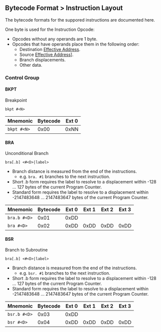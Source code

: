 ## Bytecode Format > Instruction Layout

The bytecode formats for the suppored instructions are documented here.

One byte is used for the Instruction Opcode:

* Opcodes without any operands are 1 byte.
* Opcodes that have operands place them in the following order:
    - Destination [Effective Address](EffectiveAddress.md).
    - Source [Effective Address](EffectiveAddress.md)].
    - Branch displacements.
    - Other data.


### Control Group

#### BKPT

Breakpoint

`bkpt #<N>`

| Mnemonic | Bytecode | Ext 0 |
| - | - | - |
| `bkpt #<N>`| 0x00 | 0xNN |


#### BRA

Unconditional Branch

`bra[.b] <#<D>|label>`

* Branch distance is measured from the end of the instructions.
    - e.g. `bra. #1` branches to the next instruction.
* Short .b form requires the label to resolve to a displacement within -128 ... 127 bytes of the current Program Counter.
* Standard form requires the label to resolve to a displacement within -2147483648 ... 2147483647 bytes of the current Program Counter.

| Mnemonic | Bytecode | Ext 0 | Ext 1 | Ext 2 | Ext 3 |
| - | - | - | - | - | - |
| `bra.b #<D>`| 0x01 | 0xDD |
| `bra #<D>` | 0x02 | 0xDD | 0xDD | 0xDD | 0xDD |

#### BSR

Branch to Subroutine

`bra[.b] <#<D>|label>`

* Branch distance is measured from the end of the instructions.
    - e.g. `bsr. #1` branches to the next instruction.
* Short .b form requires the label to resolve to a displacement within -128 ... 127 bytes of the current Program Counter.
* Standard form requires the label to resolve to a displacement within -2147483648 ... 2147483647 bytes of the current Program Counter.


| Mnemonic | Bytecode | Ext 0 | Ext 1 | Ext 2 | Ext 3 |
| - | - | - | - | - | - |
| `bsr.b #<D>`| 0x03 | 0xDD |
| `bsr #<D>` | 0x04 | 0xDD | 0xDD | 0xDD | 0xDD |

